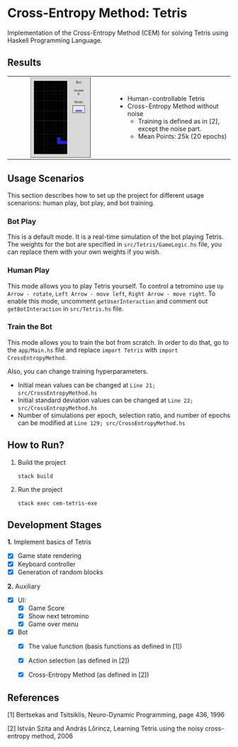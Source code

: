 # Cross-Entropy Method: Tetris

Implementation of the Cross-Entropy Method (CEM) for solving Tetris using Haskell Programming Language.

## Results
 <table>
  <tr>
    <td align="middle"><img src="https://github.com/vkurenkov/cem-tetris/blob/master/bot-play.gif" alt="Bot Playing Tetris" align="center" width="60%" height="60%"></td>
    <td><ul>
<li> Human-controllable Tetris </li>
<li> Cross-Entropy Method without noise
    <ul>
        <li> Training is defined as in [2], except the noise part. </li>
        <li> Mean Points: 25k (20 epochs) </li>
    </ul>
 </li>
</ul></td>
  </tr>
</table> 


## Usage Scenarios
This section describes how to set up the project for different usage scenarions: human play, bot play, and bot training.

### Bot Play
This is a default mode. It is a real-time simulation of the bot playing Tetris. The weights for the bot are specified in ```src/Tetris/GameLogic.hs``` file, you can replace them with your own weights if you wish.

### Human Play
This mode allows you to play Tetris yourself. To control a tetromino use ```Up Arrow - rotate```, ```Left Arrow - move left```, ```Right Arrow - move right```. To enable this mode, uncomment ```getUserInteraction``` and comment out ```getBotInteraction``` in ```src/Tetris.hs``` file.

### Train the Bot
This mode allows you to train the bot from scratch. In order to do that, go to the ```app/Main.hs``` file and replace ```import Tetris``` with ```import CrossEntropyMethod```.

Also, you can change training hyperparameters.
- Initial mean values can be changed at ```Line 21; src/CrossEntropyMethod.hs```
- Initial standard deviation values can be changed at ``Line 22; src/CrossEntropyMethod.hs``
- Number of simulations per epoch, selection ratio, and number of epochs can be modified at ```Line 129; src/CrossEntropyMethod.hs```

## How to Run?

1. Build the project
    ```
    stack build
    ```
2. Run the project
    ```
    stack exec cem-tetris-exe
    ```

## Development Stages

**1.** Implement basics of Tetris
- [X] Game state rendering
- [X] Keyboard controller
- [X] Generation of random blocks

**2.** Auxiliary
- [X] UI:
  - [X] Game Score
  - [X] Show next tetromino
  - [X] Game over menu
- [X] Bot
  - [X] The value function (basis functions as defined in [1])
  - [X] Action selection (as defined in [2])
  - [X] Cross-Entropy Method (as defined in [2])
  
  
## References
[1] Bertsekas and Tsitsiklis, Neuro-Dynamic Programming, page 436, 1996

[2] István Szita and András Lőrincz, Learning Tetris using the noisy cross-entropy method, 2006
